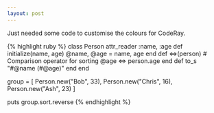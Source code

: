```yaml
---
layout: post
---
```

Just needed some code to customise the colours for CodeRay.

{% highlight ruby %}
class Person
  attr_reader :name, :age
  def initialize(name, age)
    @name, @age = name, age
  end
  def <=>(person) # Comparison operator for sorting
    @age <=> person.age
  end
  def to_s
    "#@name (#@age)"
  end
end

group = [
  Person.new("Bob", 33), 
  Person.new("Chris", 16), 
  Person.new("Ash", 23) 
]

puts group.sort.reverse
{% endhighlight %}
